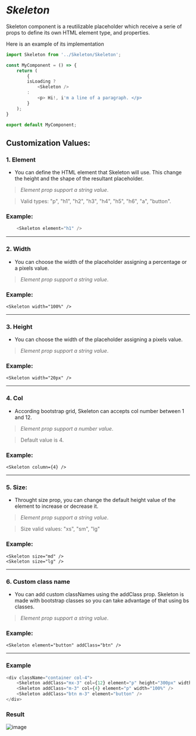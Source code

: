 # ***Skeleton***

Skeleton component is a reutilizable placeholder which receive a serie of props to define its own HTML element type, and properties.

Here is an example of its implementation

```javascript
import Skeleton from '../Skeleton/Skeleton';

const MyComponent = () => {
    return (
        {
        isLoading ?
            <Skeleton />
        :
            <p> Hi!, i'm a line of a paragraph. </p>
        }
    );
}

export default MyComponent;
```

## **Customization Values:**

### 1. **Element**

- You can define the HTML element that Skeleton will use.
This change the height and the shape of the resultant placeholder.
>_Element prop support a string value_.

>Valid types: "p", "h1", "h2", "h3", "h4", "h5", "h6", "a", "button".

### Example:
```javascript
    <Skeleton element="h1" />
```
***
### 2. **Width**

- You can choose the width of the placeholder assigning a percentage or a pixels value.
>_Element prop support a string value_.

### Example:

    <Skeleton width="100%" />

***
### 3. **Height**

- You can choose the width of the placeholder assigning a pixels value.
>_Element prop support a string value_.

### Example:

    <Skeleton width="20px" />

***
### 4. **Col**

- According bootstrap grid, Skeleton can accepts col number between 1 and 12. 
>_Element prop support a number value_.

>Default value is 4.

### Example:

    <Skeleton column={4} />
***
### 5. **Size:**

- Throught size prop, you can change the default height value of the element to increase or decrease it.
>_Element prop support a string value_.

>Size valid values: "xs", "sm", "lg"

### Example:

    <Skeleton size="md" />
    <Skeleton size="lg" />
*** 
### 6. **Custom class name**

- You can add custom classNames using the addClass prop. Skeleton is made with bootstrap classes so you can take advantage of that using bs classes.
>_Element prop support a string value_.

### Example:

    <Skeleton element="button" addClass="btn" />
---
### Example
```javascript
<div className="container col-4">
    <Skeleton addClass="mx-3" col={12} element="p" height="300px" width="300px" />
    <Skeleton addClass="m-3" col={4} element="p" width="100%" />
    <Skeleton addClass="btn m-3" element="button" />
</div>
```
### Result
![image](https://user-images.githubusercontent.com/71856261/152566785-905c9342-8afc-48be-bcb7-35f3cd65f460.png)


